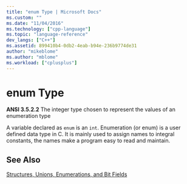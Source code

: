 ```yaml
---
title: "enum Type | Microsoft Docs"
ms.custom: ""
ms.date: "11/04/2016"
ms.technology: ["cpp-language"]
ms.topic: "language-reference"
dev_langs: ["C++"]
ms.assetid: 899410b4-0db2-4eab-b94e-236b9774de31
author: "mikeblome"
ms.author: "mblome"
ms.workload: ["cplusplus"]
---
```

# enum Type

**ANSI 3.5.2.2** The integer type chosen to represent the values of an enumeration type

A variable declared as `enum` is an `int`.
Enumeration (or enum) is a user defined data type in C. It is mainly used to assign names to integral constants, the names make a program easy to read and maintain.

## See Also

[Structures, Unions, Enumerations, and Bit Fields](../c-language/structures-unions-enumerations-and-bit-fields.md)
